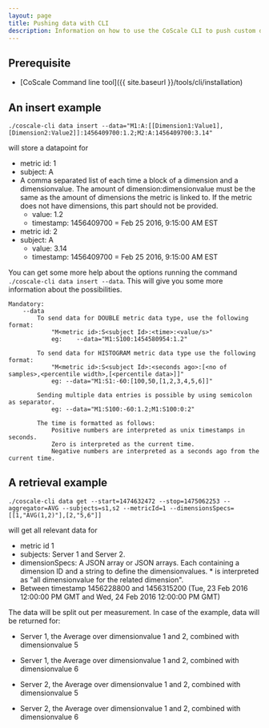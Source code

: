 ```yaml
---
layout: page
title: Pushing data with CLI
description: Information on how to use the CoScale CLI to push custom data.
---
```


## Prerequisite
* [CoScale Command line tool]({{ site.baseurl }}/tools/cli/installation)

## An insert example
`./coscale-cli data insert --data="M1:A:[[Dimension1:Value1],[Dimension2:Value2]]:1456409700:1.2;M2:A:1456409700:3.14"`

will store a datapoint for

* metric id: 1
* subject: A
* A comma separated list of each time a block of a dimension and a dimensionvalue. The amount of dimension:dimensionvalue must be the same as the amount of dimensions the metric is linked to. If the metric does not have dimensions, this part should not be provided.
    * value: 1.2
    * timestamp: 1456409700 = Feb 25 2016, 9:15:00 AM EST
* metric id: 2
* subject: A
    * value: 3.14
    * timestamp: 1456409700 = Feb 25 2016, 9:15:00 AM EST

You can get some more help about the options running the command `./coscale-cli data insert --data`. This will give you some more information about the possibilities.

    Mandatory:
        --data
            To send data for DOUBLE metric data type, use the following format:
                "M<metric id>:S<subject Id>:<time>:<value/s>"
                eg:    --data="M1:S100:1454580954:1.2"

            To send data for HISTOGRAM metric data type use the following format:
                "M<metric id>:S<subject Id>:<seconds ago>:[<no of samples>,<percentile width>,[<percentile data>]]"
                eg: --data="M1:S1:-60:[100,50,[1,2,3,4,5,6]]"

            Sending multiple data entries is possible by using semicolon as separator.
                eg: --data="M1:S100:-60:1.2;M1:S100:0:2"

            The time is formatted as follows:
                Positive numbers are interpreted as unix timestamps in seconds.
                Zero is interpreted as the current time.
                Negative numbers are interpreted as a seconds ago from the current time.

## A retrieval example
`./coscale-cli data get --start=1474632472 --stop=1475062253 --aggregator=AVG --subjects=s1,s2 --metricId=1 --dimensionsSpecs=[[1,"AVG(1,2)"],[2,"5,6"]]`

will get all relevant data for

* metric id 1
* subjects: Server 1 and Server 2.
* dimensionSpecs: A JSON array or JSON arrays. Each containing a dimension ID and a string to define the dimensionvalues. * is interpreted as "all dimensionvalue for the related dimension".
* Between timestamp 1456228800 and 1456315200 (Tue, 23 Feb 2016 12:00:00 PM GMT and Wed, 24 Feb 2016 12:00:00 PM GMT)

The data will be split out per measurement. In case of the example, data will be returned for:

* Server 1, the Average over dimensionvalue 1 and 2, combined with dimensionvalue 5

* Server 1, the Average over dimensionvalue 1 and 2, combined with dimensionvalue 6

* Server 2, the Average over dimensionvalue 1 and 2, combined with dimensionvalue 5

* Server 2, the Average over dimensionvalue 1 and 2, combined with dimensionvalue 6
